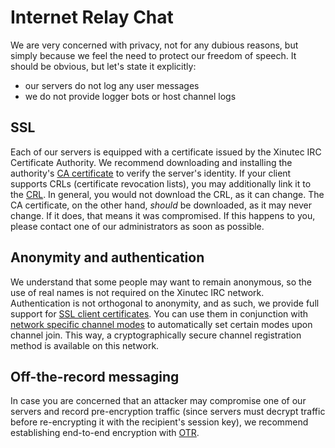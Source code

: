 Internet Relay Chat
===================

We are very concerned with privacy, not for any dubious reasons, but simply
because we feel the need to protect our freedom of speech. It should be
obvious, but let's state it explicitly:

- our servers do not log any user messages
- we do not provide logger bots or host channel logs

SSL
---

Each of our servers is equipped with a certificate issued by the Xinutec IRC
Certificate Authority. We recommend downloading and installing the authority's
[CA certificate](ca.crt) to verify the server's identity. If your client
supports CRLs (certificate revocation lists), you may additionally link it to
the [CRL](crl.pem). In general, you would not download the CRL, as it can
change. The CA certificate, on the other hand, *should* be downloaded, as it
may never change. If it does, that means it was compromised. If this happens
to you, please contact one of our administrators as soon as possible.

Anonymity and authentication
----------------------------

We understand that some people may want to remain anonymous, so the use of
real names is not required on the Xinutec IRC network. Authentication is not
orthogonal to anonymity, and as such, we provide full support for [SSL client
certificates](ssl). You can use them in conjunction with [network specific
channel modes](modes) to automatically set certain modes upon channel join.
This way, a cryptographically secure channel registration method is available
on this network.

Off-the-record messaging
------------------------

In case you are concerned that an attacker may compromise one of our servers
and record pre-encryption traffic (since servers must decrypt traffic before
re-encrypting it with the recipient's session key), we recommend establishing
end-to-end encryption with [OTR](http://www.cypherpunks.ca/otr/).
